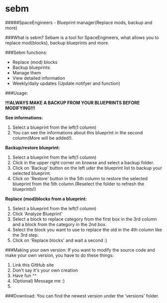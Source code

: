 # sebm
#####SpaceEngineers - Blueprint manager(Replace mods, backup and more)



###What is sebm?
Sebam is a tool for SpaceEngineers, what allows you to replace mod(blocks), backup blueprints and more.

###Sebm functions:
- Replace (mod) blocks
- Backup blueprints
- Manage them
- View detailed information
- Weekly/daily updates (Update notifyer and function)

###Usage:

**!!!ALWAYS MAKE A BACKUP FROM YOUR BLUEPRINTS BEFORE MODIFYING!!!**

**See informations:**

1. Select a blueprint from the left(1 column)
2. You can see the informations about this blueprint in the second column(More will be added!).


**Backup/restore blueprint:**

1. Select a blueprint from the left(1 column)
2. Click in the upper right corner on browse and select a backup folder.
3. Click on 'Backup' button on the left uder the blueprint list to backup your selected blueprint.
4. Click on 'Restore' button in the 5th column to restore the selected blueprint from the 5th column.(Reselect the folder to refresh the blueprints!)


**Replace (mod)blocks from a blueprint:**

1. Select a blueprint from the left(1 column)
2. Click 'Analyze Blueprint'
3. Select a block to replace category from the first box in the 3rd column and a block from the category in the 2nd box.
4. Select the block you want to use to replace the old in the 4th column like the 3rd step.
5. Click on 'Replace blocks' and wait a second :)

###Making your own version:
If you want to modify the source code and make your own version, you have to do these things:

1. Link this GitHub site
2. Don't say it's your own creation
3. Have fun ^^
4. (Optional) Message me :)
5. 


###Download:
You can find the newest version under the 'versions' folder.
